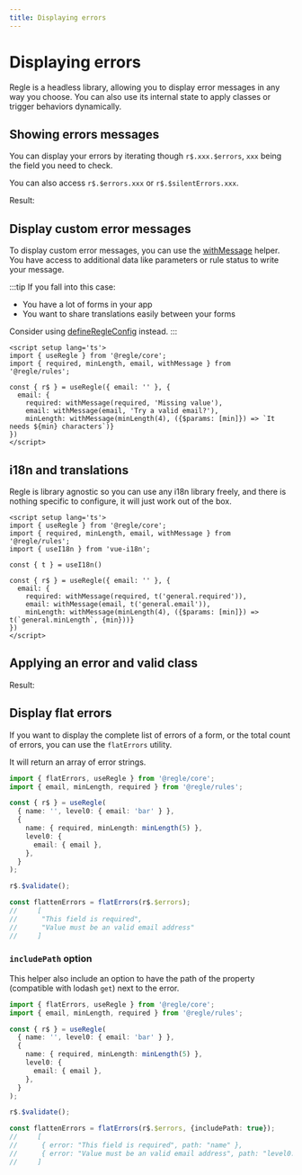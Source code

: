 ```yaml
---
title: Displaying errors
---
```


<script setup>
import QuickUsage from '../parts/components/QuickUsage.vue';
import QuickUsageCustom from '../parts/components/QuickUsageCustom.vue';
import DisplayingErrors from '../parts/components/DisplayingErrors.vue';
</script>

# Displaying errors

Regle is a headless library, allowing you to display error messages in any way you choose. You can also use its internal state to apply classes or trigger behaviors dynamically.


## Showing errors messages

You can display your errors by iterating though `r$.xxx.$errors`, `xxx` being the field you need to check.

You can also access `r$.$errors.xxx` or `r$.$silentErrors.xxx`.

<!-- @include: @/parts/QuickUsage.md -->

Result:

<QuickUsage />


## Display custom error messages

To display custom error messages, you can use the [withMessage](/core-concepts/rules/rule-wrappers#withmessage) helper.   
You have access to additional data like parameters or rule status to write your message.

:::tip
If you fall into this case:
- You have a lot of forms in your app
- You want to share translations easily between your forms

Consider using [defineRegleConfig](/advanced-usage/global-config#replace-built-in-rules-messages) instead.
:::

``` vue [App.vue]
<script setup lang='ts'>
import { useRegle } from '@regle/core';
import { required, minLength, email, withMessage } from '@regle/rules';

const { r$ } = useRegle({ email: '' }, {
  email: { 
    required: withMessage(required, 'Missing value'), 
    email: withMessage(email, 'Try a valid email?'), 
    minLength: withMessage(minLength(4), ({$params: [min]}) => `It needs ${min} characters`)}
})
</script>
```

<QuickUsageCustom/>


## i18n and translations

Regle is library agnostic so you can use any i18n library freely, and there is nothing specific to configure, it will just work out of the box.

```vue
<script setup lang='ts'>
import { useRegle } from '@regle/core';
import { required, minLength, email, withMessage } from '@regle/rules';
import { useI18n } from 'vue-i18n';

const { t } = useI18n()

const { r$ } = useRegle({ email: '' }, {
  email: { 
    required: withMessage(required, t('general.required')), 
    email: withMessage(email, t('general.email')), 
    minLength: withMessage(minLength(4), ({$params: [min]}) => t(`general.minLength`, {min}))}
})
</script>

```


## Applying an error and valid class

<!-- @include: @/parts/DisplayingErrors.md -->

Result:

<DisplayingErrors />



## Display flat errors

If you want to display the complete list of errors of a form, or the total count of errors, you can use the `flatErrors` utility.

It will return an array of error strings.

```ts
import { flatErrors, useRegle } from '@regle/core';
import { email, minLength, required } from '@regle/rules';

const { r$ } = useRegle(
  { name: '', level0: { email: 'bar' } },
  {
    name: { required, minLength: minLength(5) },
    level0: {
      email: { email },
    },
  }
);

r$.$validate();

const flattenErrors = flatErrors(r$.$errors);
//     [
//      "This field is required", 
//      "Value must be an valid email address"
//     ]
```


### `includePath` option

This helper also include an option to have the path of the property (compatible with lodash `get`) next to the error.


```ts
import { flatErrors, useRegle } from '@regle/core';
import { email, minLength, required } from '@regle/rules';

const { r$ } = useRegle(
  { name: '', level0: { email: 'bar' } },
  {
    name: { required, minLength: minLength(5) },
    level0: {
      email: { email },
    },
  }
);

r$.$validate();

const flattenErrors = flatErrors(r$.$errors, {includePath: true});
//     [
//      { error: "This field is required", path: "name" }, 
//      { error: "Value must be an valid email address", path: "level0.email"}
//     ]
```
